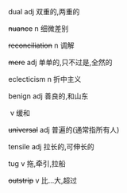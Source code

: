 dual		adj		双重的,两重的

~~nuance~~		n		细微差别

~~reconciliation~~		n		调解

~~mere~~		adj		单单的,只不过是,全然的

eclecticism		n		折中主义

benign		adj		善良的,和山东

​			v		缓和

~~universal~~		adj		普遍的(通常指所有人)

tensile		adj		拉长的,可伸长的

tug		v		拖,牵引,拉船

~~outstrip~~		v		比...大,超过